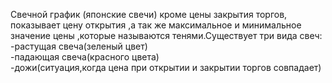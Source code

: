 Свечной график (японские свечи) кроме цены закрытия торгов, показывает цену открытия ,а так же максимальное и минимальное значение цены ,которые называются тенями.Существует три вида свеч:  
-растущая свеча(зеленый цвет)   
-падающая свеча(красного цвета)  
-дожи(ситуация,когда цена при открытии и закрытии торгов совпадает)